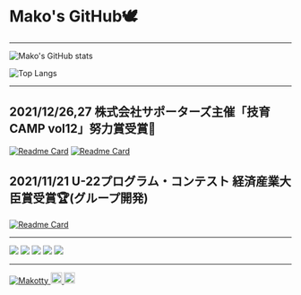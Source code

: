 <h1>Mako's GitHub🕊</h1>
<hr>

![Mako's GitHub stats](https://github-readme-stats.vercel.app/api?username=Makotty&count_private=true&show_icons=true)

![Top Langs](https://github-readme-stats.vercel.app/api/top-langs/?username=Makotty&layout=compact&langs_count=7)

<hr>

<h2>2021/12/26,27 株式会社サポーターズ主催「技育CAMP vol12」努力賞受賞🏅</h2>

[![Readme Card](https://github-readme-stats.vercel.app/api/pin/?username=Makotty&repo=E-Code_front&show_owner=true)](https://github.com/Makotty/E-Code_front)
[![Readme Card](https://github-readme-stats.vercel.app/api/pin/?username=Makotty&repo=E-Code_api&show_owner=true)](https://github.com/Makotty/E-Code_api)

<h2>2021/11/21 U-22プログラム・コンテスト 経済産業大臣賞受賞🏆(グループ開発)</h2>

[![Readme Card](https://github-readme-stats.vercel.app/api/pin/?username=mkakeru&repo=U-22&show_owner=true)](https://github.com/mkakeru/U-22)

<hr>

![](https://github-profile-summary-cards.vercel.app/api/cards/profile-details?username=Makotty&theme=default)
![](https://github-profile-summary-cards.vercel.app/api/cards/repos-per-language?username=Makotty&theme=default)
![](https://github-profile-summary-cards.vercel.app/api/cards/most-commit-language?username=Makotty&theme=default)
![](https://github-profile-summary-cards.vercel.app/api/cards/stats?username=Makotty&theme=default)
![](https://github-profile-summary-cards.vercel.app/api/cards/productive-time?username=Makotty&theme=default)

<hr>

<p align="left"> 
  <a href="https://github.com/Makotty/Makotty/">
    <img src="https://komarev.com/ghpvc/?username=Makotty" alt="Makotty" />
  </a>
  <a href="http://twitter.com/mak0tsx">
    <img height="20" src="https://img.shields.io/twitter/follow/mak0tsx?label=Twitter&logo=twitter&style=flat" />
  </a>
  <a href="https://github.com/Makotty">
    <img height="20" src="https://img.shields.io/github/followers/Makotty?label=follow&logo=github&style=flat" />
  </a>
</p>
